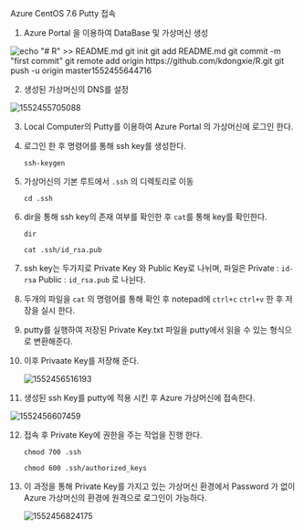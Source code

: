 Azure CentOS 7.6 Putty 접속

1. Azure Portal 을 이용하여 DataBase 및 가상머신 생성 

![echo "# R" >> README.md
git init
git add README.md
git commit -m "first commit"
git remote add origin https://github.com/kdongxie/R.git
git push -u origin master1552455644716](C:\Users\Administrator\AppData\Roaming\Typora\typora-user-images\1552455644716.png)

2. 생성된 가상머신의 DNS를 설정 

![1552455705088](C:\Users\Administrator\AppData\Roaming\Typora\typora-user-images\1552455705088.png)

3. Local Computer의 Putty를 이용하여 Azure Portal 의 가상머신에 로그인 한다. 

4. 로그인 한 후 명령어를 통해 ssh key를 생성한다.

   ~~~
   ssh-keygen
   ~~~

5. 가상머신의 기본 루트에서 `.ssh` 의 디렉토리로 이동

   ~~~
   cd .ssh
   ~~~

6. dir을 통해 ssh key의 존재 여부를 확인한 후 `cat`를 통해 key를 확인한다. 

   ~~~
   dir
   ~~~

   ~~~
   cat .ssh/id_rsa.pub 
   ~~~

7. ssh key는 두가지로 Private Key 와 Public Key로 나뉘며, 파일은 Private : `id-rsa`  Public : `id_rsa.pub` 로 나뉜다.

8. 두개의 파일을 `cat` 의 명령어를 통해 확인 후 notepad에 `ctrl+c` `ctrl+v` 한 후 저장을 실시 한다. 

9.  putty를 실행하여 저장된 Private Key.txt 파일을 putty에서 읽을 수 있는 형식으로 변환해준다.

10. 이후 Privaate Key를 저장해 준다.

    ![1552456516193](C:\Users\Administrator\AppData\Roaming\Typora\typora-user-images\1552456516193.png)

11. 생성된 ssh Key를  putty에 적용 시킨 후 Azure 가상머신에 접속한다.

![1552456607459](C:\Users\Administrator\AppData\Roaming\Typora\typora-user-images\1552456607459.png)

12. 접속 후 Private Key에 권한을 주는 작업을 진행 한다. 

    ~~~
    chmod 700 .ssh
    ~~~

    ~~~
    chmod 600 .ssh/authorized_keys
    ~~~

13. 이 과정을 통해 Private Key를 가지고 있는 가상머신 환경에서 Password 가 없이 Azure 가상머신의 환경에 원격으로 로그인이 가능하다. 

    ![1552456824175](C:\Users\Administrator\AppData\Roaming\Typora\typora-user-images\1552456824175.png)

